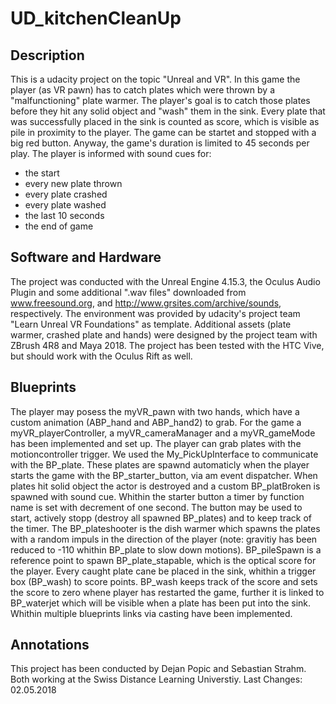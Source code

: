 # UD_kitchenCleanUp

## Description

This is a udacity project on the topic "Unreal and VR". In this game the player (as VR pawn) has to catch plates which were thrown by a "malfunctioning" plate warmer. The player's goal is to catch those plates before they hit any solid object and "wash" them in the sink. Every plate that was successfully placed in the sink is counted as score, which is visible as pile in proximity to the player. 
The game can be startet and stopped with a big red button. Anyway, the game's duration is limited to 45 seconds per play. The player is informed with sound cues for:
- the start
- every new plate thrown 
- every plate crashed
- every plate washed
- the last 10 seconds
- the end of game

## Software and Hardware

The project was conducted with the Unreal Engine 4.15.3, the Oculus Audio Plugin and some additional ".wav files" downloaded from www.freesound.org, and http://www.grsites.com/archive/sounds, respectively. The environment was provided by udacity's project team "Learn Unreal VR Foundations" as template. Additional assets (plate warmer, crashed plate and hands) were designed by the project team with ZBrush 4R8 and Maya 2018.
The project has been tested with the HTC Vive, but should work with the Oculus Rift as well.

## Blueprints

The player may posess the myVR_pawn with two hands, which have a custom animation (ABP_hand and ABP_hand2) to grab. For the game a myVR_playerController, a myVR_cameraManager and a myVR_gameMode has been implemented and set up. The player can grab plates with the motioncontroller trigger. We used the My_PickUpInterface to communicate with the BP_plate. These plates are spawnd automaticly when the player starts the game with the BP_starter_button, via am event dispatcher. When plates hit solid object the actor is destroyed and a custom BP_platBroken is spawned with sound cue. Whithin the starter button a timer by function name is set with decrement of one second. The button may be used to start, actively stopp (destroy all spawned BP_plates) and to keep track of the timer. The BP_plateshooter is the dish warmer which spawns the plates with a random impuls in the direction of the player (note: gravitiy has been reduced to -110 whithin BP_plate to slow down motions). BP_pileSpawn is a reference point to spawn BP_plate_stapable, which is the optical score for the player. Every caught plate cane be placed in the sink, whithin a trigger box (BP_wash) to score points. BP_wash keeps track of the score and sets the score to zero whene player has restarted the game, further it is linked to BP_waterjet which will be visible when a plate has been put into the sink. Whithin multiple blueprints links via casting have been implemented.

## Annotations

This project has been conducted by Dejan Popic and Sebastian Strahm. Both working at the Swiss Distance Learning Universtiy.
Last Changes: 02.05.2018
